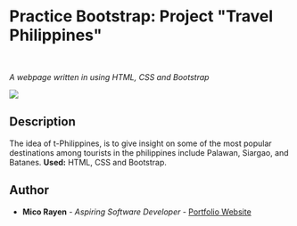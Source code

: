 # Practice Bootstrap: Project "Travel Philippines"

<br>

_A webpage written in using HTML, CSS and Bootstrap_

<image src="https://user-images.githubusercontent.com/43229181/147379295-7711e7f9-7657-49cf-8fe3-7db9b41d8e60.png">

## Description

 The idea of t-Philippines, is to give insight on some of the most popular destinations among tourists in the philippines include Palawan, Siargao, and Batanes. **Used:** HTML, CSS and Bootstrap.

## Author

* **Mico Rayen** - _Aspiring Software Developer_ - [Portfolio Website](https://micorayen.github.io/)
